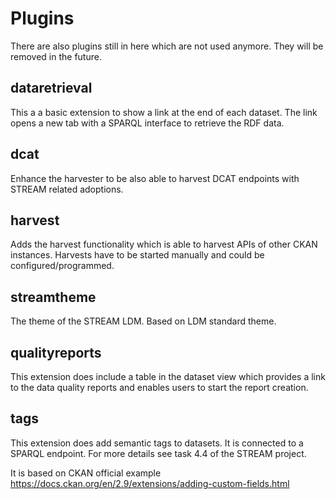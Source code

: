 # Plugins

There are also plugins still in here which are not used anymore. They will be removed in the future.

## dataretrieval

This a a basic extension to show a link at the end of each dataset. The link opens a new tab with a SPARQL interface to retrieve the RDF data.

## dcat

Enhance the harvester to be also able to harvest DCAT endpoints with STREAM related adoptions.

## harvest

Adds the harvest functionality which is able to harvest APIs of other CKAN instances.
Harvests have to be started manually and could be configured/programmed.

## streamtheme

The theme of the STREAM LDM. Based on LDM standard theme.

## qualityreports

This extension does include a table in the dataset view which provides a link to the data quality reports and enables users to start the report creation.

## tags

This extension does add semantic tags to datasets. It is connected to a SPARQL endpoint. For more details see task 4.4 of the STREAM project.

It is based on CKAN official example https://docs.ckan.org/en/2.9/extensions/adding-custom-fields.html
